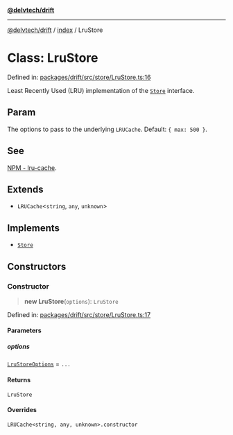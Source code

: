 [**@delvtech/drift**](../../README.md)

***

[@delvtech/drift](../../README.md) / [index](../README.md) / LruStore

# Class: LruStore

Defined in: [packages/drift/src/store/LruStore.ts:16](https://github.com/delvtech/drift/blob/95370f81f9813e8d583ed884b0b07657be0d8f2c/packages/drift/src/store/LruStore.ts#L16)

Least Recently Used (LRU) implementation of the [`Store`](../interfaces/Store.md) interface.

## Param

The options to pass to the underlying `LRUCache`.
Default: `{ max: 500 }`.

## See

[NPM - lru-cache](https://www.npmjs.com/package/lru-cache).

## Extends

- `LRUCache`\<`string`, `any`, `unknown`\>

## Implements

- [`Store`](../interfaces/Store.md)

## Constructors

### Constructor

> **new LruStore**(`options`): `LruStore`

Defined in: [packages/drift/src/store/LruStore.ts:17](https://github.com/delvtech/drift/blob/95370f81f9813e8d583ed884b0b07657be0d8f2c/packages/drift/src/store/LruStore.ts#L17)

#### Parameters

##### options

[`LruStoreOptions`](../type-aliases/LruStoreOptions.md) = `...`

#### Returns

`LruStore`

#### Overrides

`LRUCache<string, any, unknown>.constructor`
